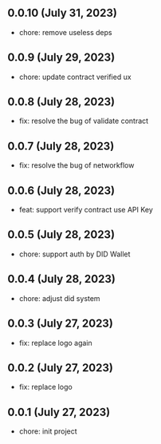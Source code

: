## 0.0.10 (July 31, 2023)

- chore: remove useless deps

## 0.0.9 (July 29, 2023)

- chore: update contract verified ux

## 0.0.8 (July 28, 2023)

- fix: resolve the bug of validate contract

## 0.0.7 (July 28, 2023)

- fix: resolve the bug of networkflow

## 0.0.6 (July 28, 2023)

- feat: support verify contract use API Key

## 0.0.5 (July 28, 2023)

- chore: support auth by DID Wallet

## 0.0.4 (July 28, 2023)

- chore: adjust did system

## 0.0.3 (July 27, 2023)

- fix: replace logo again

## 0.0.2 (July 27, 2023)

- fix: replace logo 

## 0.0.1 (July 27, 2023)

- chore: init project